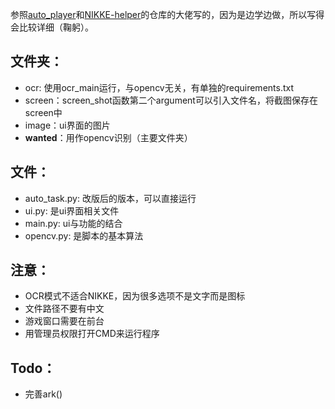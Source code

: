 参照[auto_player](https://github.com/anywhere2go/auto_player)和[NIKKE-helper](https://github.com/gdxxp/NIKKE-helper/tree/main)的仓库的大佬写的，因为是边学边做，所以写得会比较详细（鞠躬）。


## 文件夹：
- ocr: 使用ocr_main运行，与opencv无关，有单独的requirements.txt
- screen：screen_shot函数第二个argument可以引入文件名，将截图保存在screen中
- image：ui界面的图片
- **wanted**：用作opencv识别（主要文件夹）

## 文件：
- auto_task.py: 改版后的版本，可以直接运行
- ui.py: 是ui界面相关文件
- main.py: ui与功能的结合
- opencv.py: 是脚本的基本算法

## 注意：
- OCR模式不适合NIKKE，因为很多选项不是文字而是图标
- 文件路径不要有中文
- 游戏窗口需要在前台
- 用管理员权限打开CMD来运行程序

## Todo：
- 完善ark()